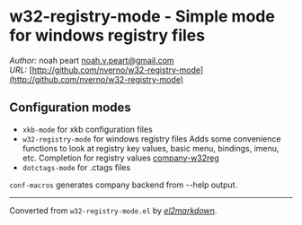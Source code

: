 # w32-registry-mode - Simple mode for windows registry files

*Author:* noah peart <noah.v.peart@gmail.com><br>
*URL:* [http://github.com/nverno/w32-registry-mode](http://github.com/nverno/w32-registry-mode)<br>

## Configuration modes

- `xkb-mode` for xkb configuration files
- `w32-registry-mode` for windows registry files
 Adds some convenience functions to look at registry key values, basic
 menu, bindings, imenu, etc.
 Completion for registry values
 [company-w32reg](http://github.com/nverno/company-w32reg)
- `dotctags-mode` for .ctags files

`conf-macros` generates company backend from --help output.


---
Converted from `w32-registry-mode.el` by [*el2markdown*](https://github.com/Lindydancer/el2markdown).
